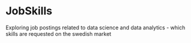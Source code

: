 # JobSkills
Exploring job postings related to data science and data analytics - which skills are requested on the swedish market
